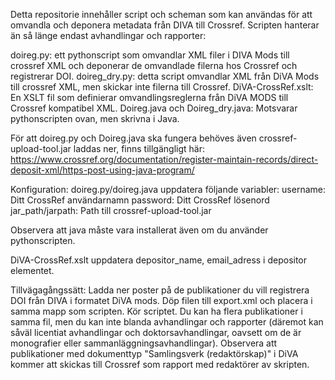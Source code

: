 Detta repositorie innehåller script och scheman som kan användas för att omvandla och deponera metadata från DIVA till Crossref. Scripten hanterar än så länge endast avhandlingar och rapporter:

doireg.py: ett pythonscript som omvandlar XML filer i DIVA Mods till crossref XML och deponerar de omvandlade filerna hos Crossref och registrerar DOI.
doireg_dry.py: detta script omvandlar XML från DiVA Mods till crossref XML, men skickar inte filerna till Crossref.
DiVA-CrossRef.xslt: En XSLT fil som definierar omvandlingsreglerna från DiVA MODS till Crossref kompatibel XML.
Doireg.java och Doireg_dry.java: Motsvarar pythonscripten ovan, men skrivna i Java.

För att doireg.py och Doireg.java ska fungera behöves även crossref-upload-tool.jar laddas ner, finns tillgängligt här: https://www.crossref.org/documentation/register-maintain-records/direct-deposit-xml/https-post-using-java-program/

Konfiguration:
doireg.py/doireg.java
uppdatera följande variabler:
username: Ditt CrossRef användarnamn 
password: Ditt CrossRef lösenord
jar_path/jarpath: Path till crossref-upload-tool.jar

Observera att java måste vara installerat även om du använder pythonscripten.

DiVA-CrossRef.xslt
uppdatera depositor_name, email_adress i depositor elementet. 

Tillvägagångssätt:
Ladda ner poster på de publikationer du vill registrera DOI från DIVA i formatet DiVA mods. Döp filen till export.xml och placera i samma mapp som scripten. Kör scriptet. 
Du kan ha flera publikationer i samma fil, men du kan inte blanda avhandlingar och rapporter (däremot kan såväl licentiat avhandlingar och doktorsavhandlingar, oavsett om de är monografier eller sammanläggningsavhandlingar). 
Observera att publikationer med dokumenttyp "Samlingsverk (redaktörskap)" i DiVA kommer att skickas till Crossref som rapport med redaktörer av skripten.

